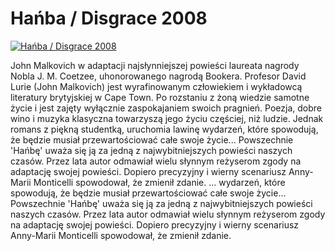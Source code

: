 Hańba / Disgrace 2008 
=============
[![Hańba / Disgrace 2008 ](http://vidos.pl/images/player.gif)](http://vidos.pl/hanba-disgrace-2008)

 John Malkovich w adaptacji najsłynniejszej powieści laureata nagrody Nobla J. M. Coetzee, uhonorowanego nagrodą Bookera. Profesor David Lurie (John Malkovich) jest wyrafinowanym człowiekiem i wykładowcą literatury brytyjskiej w Cape Town. Po rozstaniu z żoną wiedzie samotne życie i jest zajęty wyłącznie zaspokajaniem swoich pragnień. Poezja, dobre wino i muzyka klasyczna towarzyszą jego życiu częściej, niż ludzie. Jednak romans z piękną studentką, uruchomia lawinę wydarzeń, które spowodują, że będzie musiał przewartościować całe swoje życie... Powszechnie 'Hańbę' uważa się ją za jedną z najwybitniejszych powieści naszych czasów. Przez lata autor odmawiał wielu słynnym reżyserom zgody na adaptację swojej powieści. Dopiero precyzyjny i wierny scenariusz Anny-Marii Monticelli spowodował, że zmienił zdanie.  ... wydarzeń, które spowodują, że będzie musiał przewartościować całe swoje życie... Powszechnie 'Hańbę' uważa się ją za jedną z najwybitniejszych powieści naszych czasów. Przez lata autor odmawiał wielu słynnym reżyserom zgody na adaptację swojej powieści. Dopiero precyzyjny i wierny scenariusz Anny-Marii Monticelli spowodował, że zmienił zdanie.

